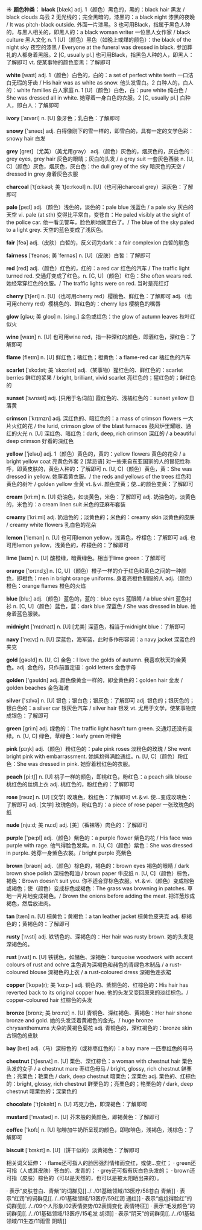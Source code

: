 ☀ <span class="category">**颜色种类：**</span>
<span class="vocabulary">**black**</span> [blæk] 
<span class="definition">adj. 1（颜色）黑色的，黑的：</span>black hair 黑发 / black clouds 乌云 <span class="definition">2 无光线的；完全黑暗的，漆黑的：</span>a black night 漆黑的夜晚 / It was pitch-black outside. 外面一片漆黑。<span class="definition">3 也可用Black，指属于黑色人种的，与黑人相关的，即黑人的：</span>a black woman writer 一位黑人女作家 / black culture 黑人文化 <span class="definition">n. 1 [U]（颜色）黑色（如晚上或煤的颜色）：</span>the black of the night sky 夜空的漆黑 / Everyone at the funeral was dressed in black. 参加葬礼的人都身着黑服。<span class="definition">2 [C, usually pl.] 也可用Black，指黑色人种的人，即黑人：</span>了解即可 <span class="definition">vt. 使某事物的颜色变黑：</span>了解即可

<span class="vocabulary">**white**</span> [waɪt] 
<span class="definition">adj. 1（颜色）白色的，白的：</span>a set of perfect white teeth 一口洁白无瑕的牙齿 / His hair was as white as snow. 他头发雪白。<span class="definition">2 白种人的，白人的：</span>white families 白人家庭 <span class="definition">n. 1 [U]（颜色）白色，白：</span>pure white 纯白色 / She was dressed all in white. 她穿着一身白色的衣服。<span class="definition">2 [C, usually pl.] 白种人，即白人：</span>了解即可
           
<span class="vocabulary">**ivory**</span> [ˈaɪvəri]
<span class="definition">n. [U] 象牙色；乳白色：</span>了解即可
 
<span class="vocabulary">**snowy**</span> ['snəʊɪ] 
<span class="definition">adj. 白得像刚下的雪一样的，即雪白的，具有一定的文学色彩：</span>snowy hair 白发

<span class="vocabulary">**grey**</span> [ɡreɪ]（尤英）（美尤用gray）
<span class="definition">adj.（颜色）灰色的，烟灰色的，灰白色的：</span>grey eyes, grey hair 灰色的眼睛；灰白的头发 / a grey suit 一套灰色西装 <span class="definition">n. [U, C]（颜色）灰色，烟灰色，灰白色：</span>the dull grey of the sky 暗灰色的天空 / dressed in grey 身着灰色衣服 
           
<span class="vocabulary">**charcoal**</span> [ˈtʃɑ:kəʊl; 美 ˈtʃɑ:rkoʊl]
<span class="definition">n. [U]（也可用charcoal grey）深灰色：</span>了解即可

<span class="vocabulary">**pale**</span> [peɪl] 
<span class="definition">adj.（颜色）浅色的，淡色的：</span>pale blue 浅蓝色 / a pale sky 灰白的天空 <span class="definition">vi. pale (at sth) 变得比平常白，变苍白：</span>He paled visibly at the sight of the police car. 他一看见警车，脸色刷地就变白了。/ The blue of the sky paled to a light grey. 天空的蓝色变成了浅灰色。

<span class="vocabulary">**fair**</span> [feə] 
<span class="definition">adj.（皮肤）白皙的，反义词为dark：</span>a fair complexion 白皙的肤色
           
<span class="vocabulary">**fairness**</span> [ˈfeənəs; 美 ˈfernəs]
<span class="definition">n. [U]（皮肤）白皙：</span>了解即可

<span class="vocabulary">**red**</span> [red] 
<span class="definition">adj.（颜色）红色的，红的：</span>a red car 红色的汽车 / The traffic light turned red. 交通灯变成了红色。<span class="definition">n. [C, U]（颜色）红色：</span>She often wears red. 她经常穿红色的衣服。/ The traffic lights were on red. 当时是亮红灯
                      
<span class="vocabulary">**cherry**</span> [ˈtʃeri]
<span class="definition">n. [U]（也可用cherry red）樱桃色、鲜红色：</span>了解即可 <span class="definition">adj.（也可用cherry red）樱桃色的、鲜红色的：</span>cherry lips 樱桃色的嘴唇

<span class="vocabulary">**glow**</span> [gləʊ; 美 gloʊ]
<span class="definition">n. [sing.] 金色或红色：</span>the glow of autumn leaves 秋叶红似火

<span class="vocabulary">**wine**</span> [waɪn] 
<span class="definition">n. [U] 也可用wine red，指一种深红的颜色，即酒红色，深红色：</span>了解即可

<span class="vocabulary">**flame**</span> [fleɪm] 
<span class="definition">n. [U] 鲜红色；橘红色；橙黄色：</span>a flame-red car 橘红色的汽车
           
<span class="vocabulary">**scarlet**</span> [ˈskɑ:lət; 美 ˈskɑ:rlət]
<span class="definition">adj.（某事物）猩红色的、鲜红色的：</span>scarlet berries 鲜红的浆果 / bright, brilliant, vivid scarlet 亮红色的；猩红色的；鲜红色的

<span class="vocabulary">**sunset**</span> [ˈsʌnset]
<span class="definition">adj. [只用于名词前] 霞红色的、浅橘红色的：</span>sunset yellow 日落黄
           
<span class="vocabulary">**crimson**</span> [ˈkrɪmzn]
<span class="definition">adj. 深红色的、暗红色的：</span>a mass of crimson flowers 一大片火红的花 / the lurid, crimson glow of the blast furnaces 鼓风炉里耀眼、通红的火光 <span class="definition">n. [U] 深红色、暗红色：</span>dark, deep, rich crimson 深红的 / a beautiful deep crimson 好看的深红色     

<span class="vocabulary">**yellow**</span> ['jeləʊ] 
<span class="definition">adj. 1（颜色）黄色的，黄的：</span>yellow flowers 黄色的花朵 / a bright yellow coat 亮黄色外套 <span class="definition">2 [禁忌语] 对一些来自东亚国家的人的冒犯性称呼，即黄皮肤的，黄色人种的：</span>了解即可 <span class="definition">n. [U, C]（颜色）黄色，黄：</span>She was dressed in yellow. 她穿着黄衣服。/ the reds and yellows of the trees 红色和黄色的树叶 / golden yellow 金黄 <span class="definition">vt.＆vi. 颜色变黄；使…的颜色变黄：</span>了解即可

<span class="vocabulary">**cream**</span> [kri:m] 
<span class="definition">n. [U] 奶油色，如淡黄色，米色：</span>了解即可 <span class="definition">adj. 奶油色的，淡黄色的，米色的：</span>a cream linen suit 米色的亚麻布套装
           
<span class="vocabulary">**creamy**</span> [ˈkri:mi]
<span class="definition">adj. 奶油色的；淡黄色的；米色的：</span>creamy skin 淡黄色的皮肤 / creamy white flowers 乳白色的花朵

<span class="vocabulary">**lemon**</span> ['lemən] 
<span class="definition">n. [U] 也可用lemon yellow，浅黄色，柠檬色：</span>了解即可 <span class="definition">adj. 也可用lemon yellow，浅黄色的，柠檬色的：</span>了解即可
           
<span class="vocabulary">**lime**</span> [laɪm]
<span class="definition">n. [U] 酸橙绿，暗黄绿色。相当于lime green：</span>了解即可
 
<span class="vocabulary">**orange**</span> ['ɒrɪndӡ] 
<span class="definition">n. [C, U]（颜色）橙子一样的介于红色和黄色之间的一种颜色，即橙色：</span>men in bright orange uniforms. 身着亮橙色制服的人 <span class="definition">adj.（颜色）橙色：</span>orange flames 橙色的火焰

<span class="vocabulary">**blue**</span> [blu:] 
<span class="definition">adj.（颜色）蓝色的，蓝的：</span>blue eyes 蓝眼睛 / a blue shirt 蓝色衬衫 <span class="definition">n. [C, U]（颜色）蓝色，蓝：</span>dark blue 深蓝色 / She was dressed in blue. 她身着蓝色服装。

<span class="vocabulary">**midnight**</span> ['mɪdnaɪt] 
<span class="definition">n. [U] [尤美] 深蓝色，相当于midnight blue：</span>了解即可

<span class="vocabulary">**navy**</span> ['neɪvɪ] 
<span class="definition">n. [U] 深蓝色，海军蓝，此时多作形容词：</span>a navy jacket 深蓝色的夹克

<span class="vocabulary">**gold**</span> [ɡəʊld] 
<span class="definition">n. [U, C] 金色：</span>I love the golds of autumn. 我喜欢秋天的金黄色。<span class="definition">adj. 金色的，只作前置定语：</span>gold letters 金色字母

<span class="vocabulary">**golden**</span> ['ɡəʊldn] 
<span class="definition">adj. 颜色像黄金一样的，即金黄色的：</span>golden hair 金发 / golden beaches 金色海滩

<span class="vocabulary">**silver**</span> ['sɪlvə] 
<span class="definition">n. [U] 银色；银白色；银灰色：</span>了解即可 <span class="definition">adj. 银色的；银灰色的；银白色的：</span>a silver car 银灰色汽车 / silver hair 银发 <span class="definition">vt. 尤用于文学，使某事物变成银色：</span>了解即可

<span class="vocabulary">**green**</span> [ɡri:n] 
<span class="definition">adj. 绿色的：</span>The traffic light hasn’t turn green. 交通灯还没有变绿。<span class="definition">n. [U, C] 绿色，草绿色：</span>leafy green 叶绿色

<span class="vocabulary">**pink**</span> [pɪŋk] 
<span class="definition">adj.（颜色）粉红色的：</span>pale pink roses 淡粉色的玫瑰 / She went bright pink with embarrassment. 她尴尬得满脸通红。<span class="definition">n. [U, C]（颜色）粉红色：</span>She was dressed in pink. 她穿着粉红色的衣服。

<span class="vocabulary">**peach**</span> [pi:tʃ] 
<span class="definition">n. [U] 桃子一样的颜色，即桃红色，粉红色：</span>a peach silk blouse 桃红色的丝绸上衣 <span class="definition">adj. 桃红色的，粉红色的：</span>了解即可

<span class="vocabulary">**rose**</span> [rəʊz] 
<span class="definition">n. [U] [文学] 玫瑰色，粉红色：</span>了解即可 <span class="definition">vt.＆vi. 使…变成玫瑰色：</span>了解即可 <span class="definition">adj. [文学] 玫瑰色的，粉红色的：</span>a piece of rose paper 一张玫瑰色的纸
           
<span class="vocabulary">**nude**</span> [nju:d; 美 nu:d]
<span class="definition">adj. [美]（裤袜等）肉色的：</span>了解即可

<span class="vocabulary">**purple**</span> ['pə:pl] 
<span class="definition">adj.（颜色）紫色的：</span>a purple flower 紫色的花 / His face was purple with rage. 他气得脸色发紫。<span class="definition">n. [U, C]（颜色）紫色：</span>She was dressed in purple. 她穿一身紫色衣裳。/ bright purple 亮紫色

<span class="vocabulary">**brown**</span> [braʊn] 
<span class="definition">adj.（颜色）棕色的，褐色的：</span>brown eyes 褐色的眼睛 / dark brown shoe polish 深棕色鞋油 / brown paper 牛皮纸 <span class="definition">n. [U, C]（颜色）棕色，褐色：</span>Brown doesn’t suit you. 你不适合穿棕色衣服。<span class="definition">vt.＆vi.（颜色）变成棕色或褐色；使（颜色）变成棕色或褐色：</span>The grass was browning in patches. 草地一片片地变成褐色。/ Brown the onions before adding the meat. 把洋葱炒成褐色，然后放进肉。
                      
<span class="vocabulary">**tan**</span> [tæn]
<span class="definition">n. [U] 棕黄色；黄褐色：</span>a tan leather jacket 棕黄色皮夹克 <span class="definition">adj. 棕褐色的；黄褐色的：</span>了解即可

<span class="vocabulary">**rusty**</span> [ˈrʌsti]
<span class="definition">adj. 铁锈色的、深褐色的：</span>Her hair was rusty brown. 她的头发是深褐色的。
           
<span class="vocabulary">**rust**</span> [rʌst]
<span class="definition">n. [U] 铁锈色，如赭色、深褐色：</span>turquoise woodwork with accent colours of rust and ochre 主色调为深褐色和赭色的青绿色木制品 / a rust-coloured blouse 深褐色的上衣 / a rust-coloured dress 深褐色连衣裙

<span class="vocabulary">**copper**</span> [ˈkɒpə(r); 美 ˈkɑ:p-]
<span class="definition">adj. 铜色的、紫铜色的、红棕色的：</span>His hair has reverted back to its original copper hue. 他的头发又变回原来的淡红棕色。/ copper-coloured hair 红棕色的头发
           
<span class="vocabulary">**bronze**</span> [brɒnz; 美 brɑ:nz]
<span class="definition">n. [U] 青铜色、深红褐色、黄褐色：</span>Her hair shone bronze and gold. 她的头发泛着黄褐色的金光。/ huge bronze chrysanthemums 大朵的黄褐色菊花 <span class="definition">adj. 青铜色的，深红褐色的：</span>bronze skin 古铜色的皮肤

<span class="vocabulary">**bay**</span> [beɪ] 
<span class="definition">adj.（马）深棕色的（或称枣红色的）：</span>a bay mare 一匹枣红色的母马
           
<span class="vocabulary">**chestnut**</span> [ˈtʃesnʌt]
<span class="definition">n. [U] 栗色、深红棕色：</span>a woman with chestnut hair 栗色头发的女子 / a chestnut mare 枣红色母马 / bright, glossy, rich chestnut 鲜栗色；亮栗色；艳栗色 / dark, deep chestnut 暗栗色；深栗色 <span class="definition">adj. 栗色的、红棕色的：</span>bright, glossy, rich chestnut 鲜栗色的；亮栗色的；艳栗色的 / dark, deep chestnut 暗栗色的；深栗色的

<span class="vocabulary">**chocolate**</span> ['tʃɒkəlɪt] 
<span class="definition">n. [U] 巧克力色，即深褐色：</span>了解即可

<span class="vocabulary">**mustard**</span> ['mʌstəd] 
<span class="definition">n. [U] 芥末般的黄颜色，即褐黄色：</span>了解即可

<span class="vocabulary">**coffee**</span> ['kɒfɪ] 
<span class="definition">n. [U] 咖啡加牛奶所呈现的颜色，即咖啡色，浅褐色，浅棕色：</span>了解即可

<span class="vocabulary">**biscuit**</span> ['bɪskɪt] 
<span class="definition">n. [U]（饼干似的）淡黄褐色：</span>了解即可

相关词义延伸：
· flame还可指人的脸因强烈情绪而变红，或使…变红；
· green还可指（人或其皮肤）苍白的、发青的；
· grey还可指有灰白色头发的；
· brown还可指（皮肤）棕色的（可以是天然的，也可以是被太阳晒出来的）。

· 表示“皮肤苍白、青紫”的词群见[[../../01基础领域/13医疗/58苍白 青紫]]
· 表示“红润”的词群见[[../../01基础领域/13医疗/59红润 通红]]
· 表示“尴尬得脸红”的词群见[[../../09个人形象/02表情姿势/02表情变化 表情特征]]
· 表示“毛发颜色”的词群见[[../../01基础领域/13医疗/15毛发 胡须]]
· 表示“阴天”的词群见[[../../01基础领域/11生态/11雨雪 阴晴]]
